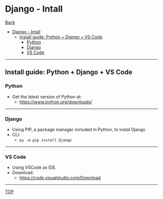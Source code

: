 # Django - Intall

[Back](../index.md)

- [Django - Intall](#django---intall)
  - [Install guide: Python + Django + VS Code](#install-guide-python--django--vs-code)
    - [Python](#python)
    - [Django](#django)
    - [VS Code](#vs-code)

---

## Install guide: Python + Django + VS Code

### Python

- Get the latest version of Python at:
  - https://www.python.org/downloads/

---

### Django

- Using PIP, a package manager included in Python, to instal Django
- CLI:
  - `py -m pip install Django`

---

### VS Code

- Using VSCode as IDE.
- Download:
  - https://code.visualstudio.com/Download

---

[TOP](#django---intall)
